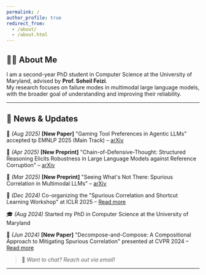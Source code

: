 ```yaml
---
permalink: /
author_profile: true
redirect_from: 
  - /about/
  - /about.html
---
```


## 🧑‍💻 About Me  
I am a second-year PhD student in Computer Science at the University of Maryland, advised by **Prof. Soheil Feizi**.  
My research focuses on failure modes in multimodal large language models, with the broader goal of understanding and improving their reliability.

---

## 📰 News & Updates  
🎉 *(Aug 2025)*  **[New Paper]** "Gaming Tool Preferences in Agentic LLMs" accepted tp EMNLP 2025 (Main Track) – [arXiv](https://arxiv.org/abs/2505.18135)

🎉 *(Apr 2025)*  **[New Preprint]** "Chain-of-Defensive-Thought: Structured Reasoning Elicits Robustness in Large Language Models against Reference Corruption" – [arXiv](https://arxiv.org/abs/2504.20769)

🎉 *(Mar 2025)*  **[New Preprint]** "Seeing What's Not There: Spurious Correlation in Multimodal LLMs" – [arXiv](https://arxiv.org/abs/2503.08884) 

📢 *(Dec 2024)*  Co-organizing the "Spurious Correlation and Shortcut Learning Workshop" at ICLR 2025 – [Read more](https://scslworkshop.github.io)  

🎓 *(Aug 2024)*  Started my PhD in Computer Science at the University of Maryland  

🎉 *(Jun 2024)*  **[New Paper]** "Decompose-and-Compose: A Compositional Approach to Mitigating Spurious Correlation" presented at CVPR 2024 – [Read more](https://cvpr.thecvf.com/virtual/2024/poster/30981) 

> 📌 *Want to chat? Reach out via email!*  

---

<!--
## 🔗 Quick Links  
📄 [Google Scholar](#) | 🔬 [Research](#) | 📂 [Publications](#) | 📝 [Blog](#)  

-->
